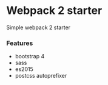 # Webpack 2 starter
Simple webpack 2 starter
### Features
- bootstrap 4
- sass
- es2015
- postcss autoprefixer
